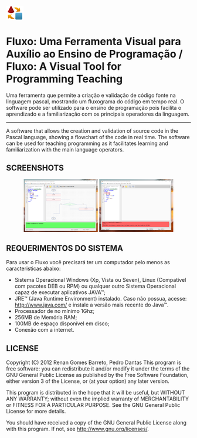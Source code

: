 ﻿
![Fluxo](https://github.com/RenanGBarreto/fluxocode/raw/master/tmp/fluxo-icon-small.png)

# Fluxo: Uma Ferramenta Visual para Auxílio ao Ensino de Programação / Fluxo: A Visual Tool for Programming Teaching

Uma ferramenta que permite a criação e validação de código fonte na linguagem pascal, mostrando um fluxograma do código em tempo real. O software pode ser utilizado para o ensino de programação pois facilita o aprendizado e a familiarização com os principais operadores da linguagem.

---

A software that allows the creation and validation of source code in the Pascal language, showing a flowchart of the code in real time. The software can be used for teaching programming as it facilitates learning and familiarization with the main language operators.

## SCREENSHOTS
<p align="center">
  <img alt="FluxoCode Image 1" src="https://github.com/RenanGBarreto/fluxocode/raw/master/tmp/fluxo-1.png" width="40%"> 
  <img alt="FluxoCode Image 2" src="https://github.com/RenanGBarreto/fluxocode/raw/master/tmp/fluxo-2.png" width="40%">
</p>

## REQUERIMENTOS DO SISTEMA

Para usar o Fluxo você precisará ter um computador pelo menos as caracteristicas abaixo:
* Sistema Operacional Windows (Xp, Vista ou Seven), Linux
   (Compatível com pacotes DEB ou RPM) ou qualquer outro Sistema Operacional capaz
   de executar aplicativos JAVA™;
* JRE™ (Java Runtime Environment) instalado. Caso não possua, acesse:
   http://www.java.com/ e instale a versão mais recente do Java™.
* Processador de no mínimo 1Ghz;
* 256MB de Memória RAM;
* 100MB de espaço disponível em disco;
* Conexão com a internet.

## LICENSE

Copyright (C) 2012 Renan Gomes Barreto, Pedro Dantas
This program is free software: you can redistribute it and/or modify
it under the terms of the GNU General Public License as published by
the Free Software Foundation, either version 3 of the License, or
(at your option) any later version.

This program is distributed in the hope that it will be useful,
but WITHOUT ANY WARRANTY; without even the implied warranty of
MERCHANTABILITY or FITNESS FOR A PARTICULAR PURPOSE.  See the
GNU General Public License for more details.

You should have received a copy of the GNU General Public License
along with this program.  If not, see http://www.gnu.org/licenses/.
